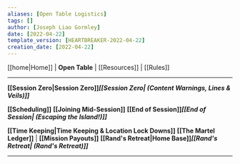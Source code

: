 ```yaml
---
aliases: [Open Table Logistics]
tags: []
author: [Joseph Liao Gormley]
date: [2022-04-22]
template_version: [HEARTBREAKER-2022-04-22]
creation_date: [2022-04-22]
---
```

<!-- Home | Character Creation | -->
[[home|Home]] | **Open Table** | [[Resources]] | [[Rules]] 
___
**[[Session Zero|Session Zero]]*****[[Session Zero| (Content Warnings, Lines & Veils)]]***

**[[Scheduling]]**
**[[Joining Mid-Session]]**
**[[End of Session]]*****[[End of Session| (Escaping the Island!)]]***

**[[Time Keeping|Time Keeping & Location Lock Downs]]**
**[[The Martel Ledger]]** | **[[Mission Payouts]]**
**[[Rand's Retreat|Home Base]]*[[Rand's Retreat| (Rand's Retreat)]]***
___
<!--*See also:* 
*References:*
*Source:* -->
<!-- Sources, read more, links, etc. -->
<!-- *Source: Entry by [[Mike Maxin]].* -->
<!-- Leave an empty line at the end, otherwise Exporter complains. -->
